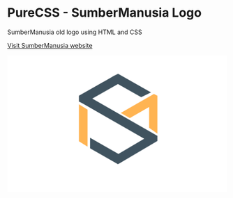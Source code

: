 # PureCSS - SumberManusia Logo
SumberManusia old logo using HTML and CSS

[Visit SumberManusia website](https://sumbermanusia.my)

<div align="center">
   <img src="screenshot.png" width="800" />
</div

